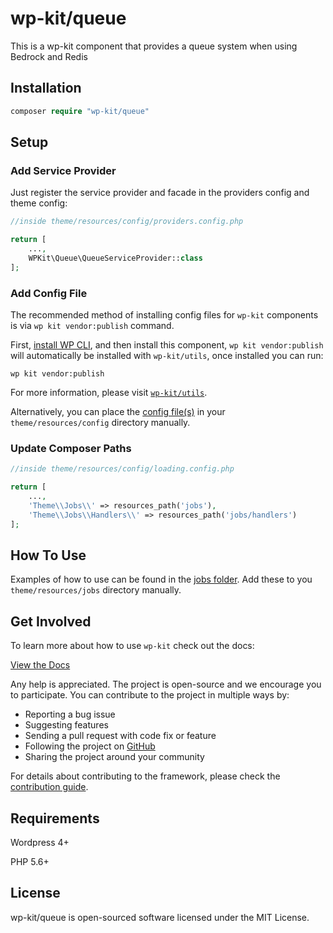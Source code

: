 # wp-kit/queue

This is a wp-kit component that provides a queue system when using Bedrock and Redis

## Installation

```php
composer require "wp-kit/queue"
```

## Setup

### Add Service Provider

Just register the service provider and facade in the providers config and theme config:

```php
//inside theme/resources/config/providers.config.php

return [
	...,
    WPKit\Queue\QueueServiceProvider::class
];
```

### Add Config File

The recommended method of installing config files for ```wp-kit``` components is via ```wp kit vendor:publish``` command.

First, [install WP CLI](http://wp-cli.org/), and then install this component, ```wp kit vendor:publish``` will automatically be installed with ```wp-kit/utils```, once installed you can run:

```wp kit vendor:publish```

For more information, please visit [```wp-kit/utils```](https://github.com/wp-kit/utils#commands).

Alternatively, you can place the [config file(s)](config) in your ```theme/resources/config``` directory manually.

### Update Composer Paths

```php
//inside theme/resources/config/loading.config.php

return [
	...,
    'Theme\\Jobs\\' => resources_path('jobs'),
    'Theme\\Jobs\\Handlers\\' => resources_path('jobs/handlers')
];
```

## How To Use

Examples of how to use can be found in the [jobs folder](jobs). Add these to you ```theme/resources/jobs``` directory manually.

## Get Involved

To learn more about how to use ```wp-kit``` check out the docs:

[View the Docs](https://github.com/wp-kit/theme/tree/docs/README.md)

Any help is appreciated. The project is open-source and we encourage you to participate. You can contribute to the project in multiple ways by:

- Reporting a bug issue
- Suggesting features
- Sending a pull request with code fix or feature
- Following the project on [GitHub](https://github.com/wp-kit)
- Sharing the project around your community

For details about contributing to the framework, please check the [contribution guide](https://github.com/wp-kit/theme/tree/docs/Contributing.md).

## Requirements

Wordpress 4+

PHP 5.6+

## License

wp-kit/queue is open-sourced software licensed under the MIT License.
